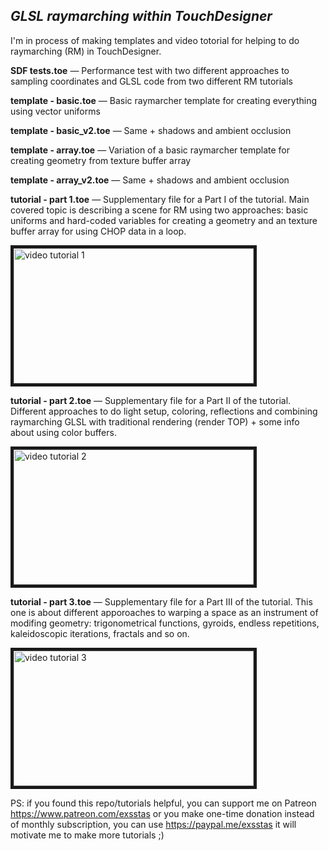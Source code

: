 *GLSL raymarching within TouchDesigner*
------

I'm in process of making templates and video totorial for helping to do raymarching (RM) in TouchDesigner.

**SDF tests.toe** — Performance test with two different approaches to sampling coordinates and GLSL code from two different RM tutorials

**template - basic.toe** — Basic raymarcher template for creating everything using vector uniforms

**template - basic_v2.toe** — Same + shadows and ambient occlusion


**template - array.toe** — Variation of a basic raymarcher template for creating geometry from texture buffer array

**template - array_v2.toe** — Same + shadows and ambient occlusion


**tutorial - part 1.toe** — Supplementary file for a Part I of the tutorial. Main covered topic is describing a scene for RM using two approaches: basic uniforms and hard-coded variables for creating a geometry and an texture buffer array for using CHOP data in a loop.

<a href="http://www.youtube.com/watch?feature=player_embedded&v=hZj6jaYNKJo" target="_blank"><img src="http://img.youtube.com/vi/hZj6jaYNKJo/0.jpg" alt="video tutorial 1" width="384" height="216" border="5" /></a>


**tutorial - part 2.toe** — Supplementary file for a Part II of the tutorial. Different approaches to do light setup, coloring, reflections and combining raymarching GLSL with traditional rendering (render TOP) + some info about using color buffers.

<a href="http://www.youtube.com/watch?feature=player_embedded&v=IZUqM9CRjTk" target="_blank"><img src="http://img.youtube.com/vi/IZUqM9CRjTk/0.jpg" alt="video tutorial 2" width="384" height="216" border="5" /></a>


**tutorial - part 3.toe** — Supplementary file for a Part III of the tutorial. This one is about different apporoaches to warping a space as an instrument of modifing geometry: trigonometrical functions, gyroids, endless repetitions, kaleidoscopic iterations, fractals and so on.

<a href="http://www.youtube.com/watch?feature=player_embedded&v=2cMhk_crpY8" target="_blank"><img src="http://img.youtube.com/vi/2cMhk_crpY8/0.jpg" alt="video tutorial 3" width="384" height="216" border="5" /></a>

PS: if you found this repo/tutorials helpful, you can support me on Patreon https://www.patreon.com/exsstas or you make one-time donation instead of monthly subscription, you can use https://paypal.me/exsstas it will motivate me to make more tutorials ;)

